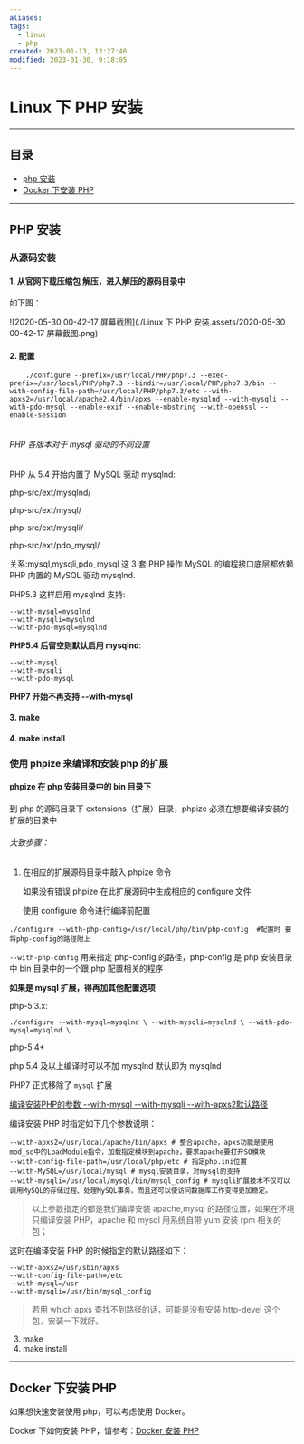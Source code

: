 ```yaml
---
aliases:
tags:
  - linux
  - php
created: 2023-01-13, 12:27:46
modified: 2023-01-30, 9:18:05
---
```

# Linux 下 PHP 安装

---

## 目录
* [php 安装](#linux_php_install)
* [Docker 下安装 PHP](#linux_php_docker)


---

## <span id="linux_php_install">PHP 安装</span>


### 从源码安装

#### 1. 从官网下载压缩包 解压，进入解压的源码目录中

如下图：

![2020-05-30 00-42-17 屏幕截图](./Linux 下 PHP 安装.assets/2020-05-30 00-42-17 屏幕截图.png)



#### 2. 配置

```shell
    ./configure --prefix=/usr/local/PHP/php7.3 --exec-prefix=/usr/local/PHP/php7.3 --bindir=/usr/local/PHP/php7.3/bin --with-config-file-path=/usr/local/PHP/php7.3/etc --with-apxs2=/usr/local/apache2.4/bin/apxs --enable-mysqlnd --with-mysqli --with-pdo-mysql --enable-exif --enable-mbstring --with-openssl --enable-session 
	
```

###### PHP 各版本对于 mysql 驱动的不同设置

PHP 从 5.4 开始内置了 MySQL 驱动 mysqlnd:

php-src/ext/mysqlnd/

php-src/ext/mysql/

php-src/ext/mysqli/

php-src/ext/pdo_mysql/

关系:mysql,mysqli,pdo_mysql 这 3 套 PHP 操作 MySQL 的编程接口底层都依赖 PHP 内置的 MySQL 驱动 mysqlnd.

PHP5.3 这样启用 mysqlnd 支持:
```shell
--with-mysql=mysqlnd
--with-mysqli=mysqlnd
--with-pdo-mysql=mysqlnd
```

**PHP5.4 后留空则默认启用 mysqlnd**:
```shell
--with-mysql
--with-mysqli
--with-pdo-mysql
```

**PHP7 开始不再支持 --with-mysql**


#### 3. make

#### 4. make install



### 使用 phpize 来编译和安装 php 的扩展



#### phpize 在 php 安装目录中的 bin 目录下

到 php 的源码目录下 extensions（扩展）目录，phpize 必须在想要编译安装的扩展的目录中

###### 大致步骤：

1. 在相应的扩展源码目录中敲入 phpize 命令

   如果没有错误 phpize 在此扩展源码中生成相应的 configure 文件

   使用 configure 命令进行编译前配置

```shell
./configure --with-php-config=/usr/local/php/bin/php-config  #配置时 要将php-config的路径附上
```

`--with-php-config` 用来指定 php-config 的路径，php-config 是 php 安装目录中 bin 目录中的一个跟 php 配置相关的程序



**如果是 mysql 扩展，得再加其他配置选项**

php-5.3.x: 

```shell
./configure --with-mysql=mysqlnd \ --with-mysqli=mysqlnd \ --with-pdo-mysql=mysqlnd \ 
```


php-5.4+

php 5.4 及以上编译时可以不加 mysqlnd 默认即为 mysqlnd

PHP7 正式移除了 `mysql` 扩展

[编译安装PHP的参数 --with-mysql --with-mysqli --with-apxs2默认路径](https://www.cnblogs.com/meiling12/p/6096789.html)

编译安装 PHP 时指定如下几个参数说明：
```shell
--with-apxs2=/usr/local/apache/bin/apxs # 整合apache，apxs功能是使用mod_so中的LoadModule指令，加载指定模块到apache，要求apache要打开SO模块
--with-config-file-path=/usr/local/php/etc # 指定php.ini位置
--with-MySQL=/usr/local/mysql # mysql安装目录，对mysql的支持
--with-mysqli=/usr/local/mysql/bin/mysql_config # mysqli扩展技术不仅可以调用MySQL的存储过程、处理MySQL事务，而且还可以使访问数据库工作变得更加稳定。
```
 
> 以上参数指定的都是我们编译安装 apache,mysql 的路径位置，如果在环境只编译安装 PHP，apache 和 mysql 用系统自带 yum 安装 rpm 相关的包；

这时在编译安装 PHP 的时候指定的默认路径如下：

```shell
--with-apxs2=/usr/sbin/apxs
--with-config-file-path=/etc
--with-mysql=/usr
--with-mysqli=/usr/bin/mysql_config
```


> 若用 which apxs 查找不到路径的话，可能是没有安装 http-devel 这个包，安装一下就好。

 

3. make
4. make install



---

## <span id="linux_php_docker">Docker 下安装 PHP</span>

如果想快速安装使用 php，可以考虑使用 Docker。

Docker 下如何安装 PHP，请参考：[Docker 安装 PHP](../Docker/Docker_Note.md#dk_softc_demo_php)






